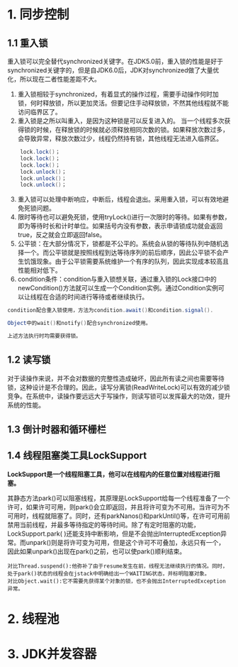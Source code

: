 # 1. 同步控制

## 1.1 重入锁

重入锁可以完全替代synchronized关键字。在JDK5.0前，重入锁的性能是好于synchronized关键字的，但是自JDK6.0后，JDK对synchronized做了大量优化，所以现在二者性能差距不大。

1. 重入锁相较于synchronized，有着显式的操作过程，需要手动操作何时加锁，何时释放锁，所以更加灵活。但要记住手动释放锁，不然其他线程就不能访问临界区了。
2. 重入锁是之所以叫重入，是因为这种锁是可以反复进入的。 当一个线程多次获得锁的时候，在释放锁的时候就必须释放相同次数的锁。如果释放次数过多，会导致异常，释放次数过少，线程仍然持有锁，其他线程无法进入临界区。 
```Java
    lock.lock()；
    lock.lock()；
    lock.lock()；
    lock.unlock()；
    lock.unlock()；
    lock.unlock()；
```   
3. 重入锁可以处理中断响应，中断后，线程会退出。采用重入锁，可以有效地避免死锁问题。
4. 限时等待也可以避免死锁，使用tryLock()进行一次限时的等待。如果有参数，即为等待时长和计时单位。如果括号内没有参数，表示申请锁成功就会返回true，反之就会立即返回false。
5. 公平锁：在大部分情况下，锁都是不公平的。系统会从锁的等待队列中随机选择一个。而公平锁就是按照线程到达等待序列的前后顺序，因此公平锁不会产生饥饿现象。由于公平锁需要系统维护一个有序的队列，因此实现成本较高且性能相对低下。
6. condition条件：condition与重入锁想关联，通过重入锁的Lock接口中的newCondition()方法就可以生成一个Condition实例。通过Condition实例可以让线程在合适的时间进行等待或者继续执行。

```java
condition配合重入锁使用，方法为condition.await()和condition.signal().

Object中的wait()和notify()配合synchronized使用。

上述方法执行时均需要获得锁。
```

## 1.2 读写锁

对于读操作来说，并不会对数据的完整性造成破坏，因此所有读之间也需要等待锁，这种设计是不合理的。因此，读写分离锁(ReadWriteLock)可以有效的减少锁竞争。在系统中，读操作要远远大于写操作，则读写锁可以发挥最大的功效，提升系统的性能。

## 1.3 倒计时器和循环栅栏

## 1.4 线程阻塞类工具LockSupport

**LockSupport是一个线程阻塞工具，他可以在线程内的任意位置对线程进行阻塞。**


其静态方法park()可以阻塞线程，其原理是LockSupport给每一个线程准备了一个许可，如果许可可用，则park()会立即返回，并且将许可变为不可用。当许可为不可用时，线程就阻塞了。同时，还有parkNanos()和parkUntil()等，在许可可用前禁用当前线程，并最多等待指定的等待时间。除了有定时阻塞的功能，LockSupport.park( )还能支持中断影响，但是不会抛出InterruptedException异常。而unpark()则是将许可变为可用，但是这个许可不可叠加，永远只有一个，因此如果unpark()出现在park()之前，也可以使park()顺利结束。
```
对比Thread.suspend():他弥补了由于resume发生在前，线程无法继续执行的情况。同时，处于park()状态的线程会在jstack中明确给出一个WAITING状态，并标明阻塞对象。
对比Object.wait():它不需要先获得某个对象的锁，也不会抛出InterruptedException异常。
```

# 2. 线程池



# 3. JDK并发容器
